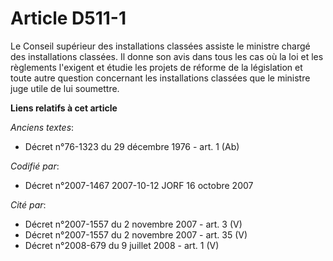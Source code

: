# Article D511-1

Le Conseil supérieur des installations classées assiste le ministre chargé des installations classées. Il donne son avis dans
tous les cas où la loi et les règlements l'exigent et étudie les projets de réforme de la législation et toute autre question
concernant les installations classées que le ministre juge utile de lui soumettre.

**Liens relatifs à cet article**

_Anciens textes_:

  - Décret n°76-1323 du 29 décembre 1976 - art. 1 (Ab)

_Codifié par_:

  - Décret n°2007-1467 2007-10-12 JORF 16 octobre 2007

_Cité par_:

  - Décret n°2007-1557 du 2 novembre 2007 - art. 3 (V)
  - Décret n°2007-1557 du 2 novembre 2007 - art. 35 (V)
  - Décret n°2008-679 du 9 juillet 2008 - art. 1 (V)
